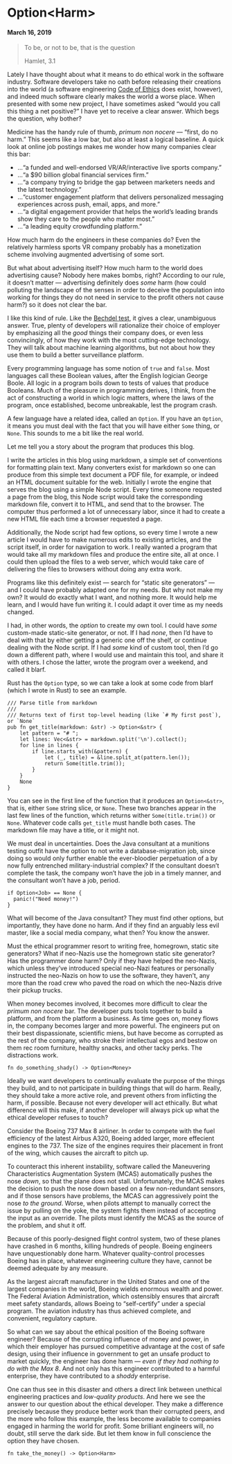 # Option&lt;Harm&gt;

#### March 16, 2019

<blockquote>
<p>To be, or not to be, that is the question</p>
<p class="author">Hamlet, 3.1</p>
</blockquote>

Lately I have thought about what it means to do ethical work in the software industry. Software developers take no oath before releasing their creations into the world (a software engineering <a href="https://www.computer.org/education/code-of-ethics">Code of Ethics</a> does exist, however), and indeed much software clearly makes the world a worse place. When presented with some new project, I have sometimes asked “would you call this thing a net positive?” I have yet to receive a clear answer. Which begs the question, why bother?

Medicine has the handy rule of thumb, *primum non nocere* — “first, do no harm.” This seems like a low bar, but also at least a logical baseline. A quick look at online job postings makes me wonder how many companies clear this bar:

- ...“a funded and well-endorsed VR/AR/interactive live sports company.”
- ...“a $90 billion global financial services firm.”
- ...“a company trying to bridge the gap between marketers needs and the latest technology.”
- ...“customer engagement platform that delivers personalized messaging experiences across push, email, apps, and more.”
- ...“a digital engagement provider that helps the world’s leading brands show they care to the people who matter most.”
- ...“a leading equity crowdfunding platform.”

How much harm do the engineers in these companies do? Even the relatively harmless sports VR company probably has a monetization scheme involving augmented advertising of some sort. 

But what about advertising itself? How much harm to the world does advertising cause? Nobody here makes bombs, right? According to our rule, it doesn’t matter — advertising definitely does *some* harm (how could polluting the landscape of the senses in order to deceive the population into working for things they do not need in service to the profit others not cause harm?) so it does not clear the bar.

I like this kind of rule. Like the <a href="https://en.wikipedia.org/wiki/Bechdel_test">Bechdel test</a>, it gives a clear, unambiguous answer. True, plenty of developers will rationalize their choice of employer by emphasizing all the *good* things their company does, or even less convincingly, of how they work with the most cutting-edge technology. They will talk about machine learning algorithms, but not about how they use them to build a better surveillance platform.

Every programming language has some notion of `true` and `false`. Most languages call these Boolean values, after the English logician George Boole. All logic in a program boils down to tests of values that produce Booleans. Much of the pleasure in programming derives, I think, from the act of constructing a world in which logic matters, where the laws of the program, once established, become unbreakable, lest the program crash.

A few language have a related idea, called an `Option`. If you have an `Option`, it means you must deal with the fact that you will have either `Some` thing, or `None`. This sounds to me a bit like the real world.

Let me tell you a story about the program that produces this blog. 

I write the articles in this blog using markdown, a simple set of conventions for formatting plain text. Many converters exist for markdown so one can produce from this simple text document a PDF file, for example, or indeed an HTML document suitable for the web. Initially I wrote the engine that serves the blog using a simple Node script. Every time someone requested a page from the blog, this Node script would take the corresponding markdown file, convert it to HTML, and send that to the browser. The computer thus performed a lot of unnecessary labor, since it had to create a new HTML file each time a browser requested a page. 

Additionally, the Node script had few options, so every time I wrote a new article I would have to make numerous edits to existing articles, and the script itself, in order for navigation to work. I really wanted a program that would take all my markdown files and produce the entire site, all at once. I could then upload the files to a web server, which would take care of delivering the files to browsers without doing any extra work.

Programs like this definitely exist — search for “static site generators” — and I could have probably adapted one for my needs. But why not make my own? It would do exactly what I want, and nothing more. It would help me learn, and I would have fun writing it. I could adapt it over time as my needs changed.

I had, in other words, the *option* to create my own tool. I could have *some* custom-made static-site generator, or not. If I had *none*, then I’d have to deal with that by either getting a generic one off the shelf, or continue dealing with the Node script. If I had *some* kind of custom tool, then I’d go down a different path, where I would use and maintain this tool, and share it with others. I chose the latter, wrote the program over a weekend, and called it blarf.

Rust has the `Option` type, so we can take a look at some code from blarf (which I wrote in Rust) to see an example.

```
/// Parse title from markdown
///
/// Returns text of first top-level heading (like `# My first post`), or `None`
pub fn get_title(markdown: &str) -> Option<&str> {
    let pattern = "# ";
    let lines: Vec<&str> = markdown.split('\n').collect();
    for line in lines {
        if line.starts_with(&pattern) {
            let (_, title) = &line.split_at(pattern.len());
            return Some(title.trim());
        }
    }
    None
}
```

You can see in the first line of the function that it produces an `Option<&str>`, that is, either `Some` string slice, or `None`. These two branches appear in the last few lines of the function, which returns wither `Some(title.trim())` or `None`. Whatever code calls `get_title` must handle both cases. The markdown file may have a title, or it might not.

We must deal in uncertainties. Does the Java consultant at a munitions testing outfit have the option to not write a database-migration job, since doing so would only further enable the ever-bloodier perpetuation of a by now fully entrenched military-industrial complex? If the consultant doesn’t complete the task, the company won’t have the job in a timely manner, and the consultant won’t have a job, period.

```
if Option<Job> == None {
  panic!("Need money!")
}

```

What will become of the Java consultant? They must find other options, but importantly, they have done no harm. And if they find an arguably less evil master, like a social media company, what then? You know the answer.  

Must the ethical programmer resort to writing free, homegrown, static site generators? What if neo-Nazis use the homegrown static site generator? Has the programmer done harm? Only if they have helped the neo-Nazis, which unless they’ve introduced special neo-Nazi features or personally instructed the neo-Nazis on how to use the software, they haven’t, any more than the road crew who paved the road on which the neo-Nazis drive their pickup trucks. 

When money becomes involved, it becomes more difficult to clear the *primum non nocere* bar. The developer puts tools together to build a platform, and from the platform a business. As time goes on, money flows in, the company becomes larger and more powerful. The engineers put on their best dispassionate, scientific miens, but have become as corrupted as the rest of the company, who stroke their intellectual egos and bestow on them rec room furniture, healthy snacks, and other tacky perks. The distractions work.

```
fn do_something_shady() -> Option<Money> 
```

Ideally we want developers to continually evaluate the purpose of the things they build, and to not participate in building things that will do harm. Really, they should take a more active role, and prevent others from inflicting the harm, if possible. Because not every developer will act ethically. But what difference will this make, if another developer will always pick up what the ethical developer refuses to touch?

Consider the Boeing 737 Max 8 airliner. In order to compete with the fuel efficiency of the latest Airbus A320, Boeing added larger, more effecient engines to the 737. The size of the engines requires their placement in front of the wing, which causes the aircraft to pitch up. 

To counteract this inherent instability, software called the Maneuvering Characteristics Augmentation System (MCAS) automatically pushes the nose *down*, so that the plane does not stall. Unfortunately, the MCAS makes the decision to push the nose down based on a few non-redundant sensors, and if those sensors have problems, the MCAS can aggressively point the nose *to the ground*. Worse, when pilots attempt to manually correct the issue by pulling on the yoke, the system fights them instead of accepting the input as an override. The pilots must identify the MCAS as the source of the problem, and shut it off.

Because of this poorly-designed flight control system, two of these planes have crashed in 6 months, killing hundreds of people. Boeing engineers have unquestionably done harm. Whatever quality-control processes Boeing has in place, whatever engineering culture they have, cannot be deemed adequate by any measure. 

As the largest aircraft manufacturer in the United States and one of the largest companies in the world, Boeing wields enormous wealth and power. The Federal Aviation Administration, which ostensibly ensures that aircraft meet safety standards, allows Boeing to “self-certify” under a special program. The aviation industry has thus achieved complete, and convenient, regulatory capture.

So what can we say about the ethical position of the Boeing software engineer? Because of the corrupting influence of money and power, in which their employer has pursued competitive advantage at the cost of safe design, using their influence in government to get an unsafe product to market quickly, the engineer has done harm — *even if they had nothing to do with the Max 8*. And not only has this engineer contributed to a harmful enterprise, they have contributed to a *shoddy* enterprise.

One can thus see in this disaster and others a direct link between unethical engineering practices and *low-quality products*. And here we see the answer to our question about the ethical developer. They make a difference precisely because they produce better work than their corrupted peers, and the more who follow this example, the less become available to companies engaged in harming the world for profit. Some brilliant engineers will, no doubt, still serve the dark side. But let them know in full conscience the option they have chosen.

```
fn take_the_money() -> Option<Harm>
```



